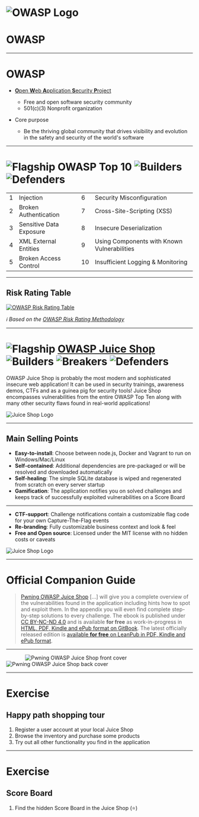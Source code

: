 <!-- theme: default -->
<!-- paginate: true -->
<!-- footer: Copyright (c) by **Bjoern Kimminich** | Licensed under [CC-BY-SA 4.0](https://creativecommons.org/licenses/by-sa/4.0/) -->
# ![OWASP Logo](images/02-01-owasp/owasp-logo.png)
# OWASP

---

# OWASP

* [**O**pen **W**eb **A**pplication **S**ecurity **P**roject](https://www.owasp.org)
  * Free and open software security community
  * 501(c)(3) Nonprofit organization

* Core purpose
  * Be the thriving global community that drives visibility and evolution in the safety and security of the world's software

---

# ![Flagship](images/02-01-owasp/Owasp-flagship-trans-85.png) OWASP Top 10 ![Builders](images/02-01-owasp/Owasp-builders-small.png) ![Defenders](images/02-01-owasp/Owasp-defenders-small.png)

|   |                         |    |                                             |
|:--|:------------------------|:---|:--------------------------------------------|
| 1 | Injection               | 6  | Security Misconfiguration                   |
| 2 | Broken Authentication   | 7  | Cross-Site-Scripting (XSS)                  |
| 3 | Sensitive Data Exposure | 8  | Insecure Deserialization                    |
| 4 | XML External Entities   | 9  | Using Components with Known Vulnerabilities |
| 5 | Broken Access Control   | 10 | Insufficient Logging & Monitoring           |

---

## Risk Rating Table

[![OWASP Risk Rating Table](images/02-01-owasp/owasp-risk-rating-table.png)](https://www.owasp.org/index.php/Top_10-2017_Application_Security_Risks)

_:information_source: Based on the [OWASP Risk Rating Methodology](https://www.owasp.org/index.php/OWASP_Risk_Rating_Methodology)_

---

# ![Flagship](images/02-01-owasp/Owasp-flagship-trans-85.png) [OWASP Juice Shop](https://www.owasp.org/index.php/OWASP_Juice_Shop_Project) ![Builders](images/02-01-owasp/Owasp-builders-small.png) ![Breakers](images/02-01-owasp/Owasp-breakers-small.png) ![Defenders](images/02-01-owasp/Owasp-defenders-small.png)

OWASP Juice Shop is probably the most modern and sophisticated insecure web application! It can be used in security trainings, awareness demos, CTFs and as a guinea pig for security tools! Juice Shop encompasses vulnerabilities from the entire OWASP Top Ten along with many other security flaws found in real-world applications!

![Juice Shop Logo](images/02-01-owasp/200px-JuiceShop_Logo.png)

---

## Main Selling Points

* **Easy-to-install**: Choose between node.js, Docker and Vagrant to run on Windows/Mac/Linux
* **Self-contained**: Additional dependencies are pre-packaged or will be resolved and downloaded automatically
* **Self-healing**: The simple SQLite database is wiped and regenerated from scratch on every server startup
* **Gamification**: The application notifies you on solved challenges and keeps track of successfully exploited vulnerabilities on a Score Board

---

* **CTF-support**: Challenge notifications contain a customizable flag code for your own Capture-The-Flag events
* **Re-branding**: Fully customizable business context and look & feel
* **Free and Open source**: Licensed under the MIT license with no hidden costs or caveats

![Juice Shop Logo](images/02-01-owasp/200px-JuiceShopCTF_Logo.png)

---

# Official Companion Guide

> [Pwning OWASP Juice Shop](https://leanpub.com/juice-shop) \[...\] will give you a complete overview of the vulnerabilities found in the application including hints how to spot and exploit them. In the appendix you will even find complete step-by-step solutions to every challenge. The ebook is published under [CC BY-NC-ND 4.0](https://creativecommons.org/licenses/by-nc-nd/4.0/) and is available **for free** as work-in-progress in [HTML, PDF, Kindle and ePub format on GitBook](https://www.gitbook.com/book/bkimminich/pwning-owasp-juice-shop). The latest officially released edition is [available **for free** on LeanPub in PDF, Kindle and ePub format](https://leanpub.com/juice-shop).

---

&nbsp;&nbsp;&nbsp;&nbsp;&nbsp;&nbsp;&nbsp;&nbsp;&nbsp;&nbsp;&nbsp;&nbsp; ![Pwning OWASP Juice Shop front cover](images/02-01-owasp/ebook-cover.jpg) &nbsp;&nbsp;&nbsp;&nbsp;&nbsp;&nbsp;&nbsp;&nbsp;&nbsp;&nbsp;&nbsp;&nbsp;&nbsp;&nbsp;&nbsp; ![Pwning OWASP Juice Shop back cover](images/02-01-owasp/ebook-back.jpg)

---

# Exercise

## Happy path shopping tour

1. Register a user account at your local Juice Shop
2. Browse the inventory and purchase some products
3. Try out all other functionality you find in the application

---

# Exercise

## Score Board

1. Find the hidden Score Board in the Juice Shop (:star:)
